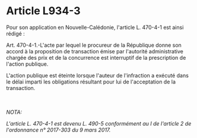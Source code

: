 # Article L934-3

<p>Pour son application en Nouvelle-Calédonie, l'article L. 470-4-1 est ainsi rédigé : </p><p>Art. 470-4-1.-L'acte par lequel le procureur de la République donne son accord à la proposition de transaction émise par l'autorité administrative chargée des prix et de la concurrence est interruptif de la prescription de l'action publique. </p><p>L'action publique est éteinte lorsque l'auteur de l'infraction a exécuté dans le délai imparti les obligations résultant pour lui de l'acceptation de la transaction.</p><br/><br/><i>NOTA:<p>L'article L. 470-4-1 est devenu L. 490-5 conformément au I de l'article 2 de l'ordonnance n° 2017-303 du 9 mars 2017.</p></i>